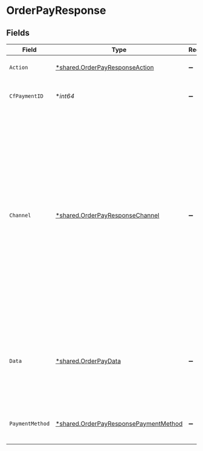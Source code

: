 # OrderPayResponse


## Fields

| Field                                                                                                                                                                                                                                                                                                         | Type                                                                                                                                                                                                                                                                                                          | Required                                                                                                                                                                                                                                                                                                      | Description                                                                                                                                                                                                                                                                                                   | Example                                                                                                                                                                                                                                                                                                       |
| ------------------------------------------------------------------------------------------------------------------------------------------------------------------------------------------------------------------------------------------------------------------------------------------------------------- | ------------------------------------------------------------------------------------------------------------------------------------------------------------------------------------------------------------------------------------------------------------------------------------------------------------- | ------------------------------------------------------------------------------------------------------------------------------------------------------------------------------------------------------------------------------------------------------------------------------------------------------------- | ------------------------------------------------------------------------------------------------------------------------------------------------------------------------------------------------------------------------------------------------------------------------------------------------------------- | ------------------------------------------------------------------------------------------------------------------------------------------------------------------------------------------------------------------------------------------------------------------------------------------------------------- |
| `Action`                                                                                                                                                                                                                                                                                                      | [*shared.OrderPayResponseAction](../../../pkg/models/shared/orderpayresponseaction.md)                                                                                                                                                                                                                        | :heavy_minus_sign:                                                                                                                                                                                                                                                                                            | One of ["link", "custom", "form"]                                                                                                                                                                                                                                                                             |                                                                                                                                                                                                                                                                                                               |
| `CfPaymentID`                                                                                                                                                                                                                                                                                                 | **int64*                                                                                                                                                                                                                                                                                                      | :heavy_minus_sign:                                                                                                                                                                                                                                                                                            | Payment identifier created by Cashfree                                                                                                                                                                                                                                                                        |                                                                                                                                                                                                                                                                                                               |
| `Channel`                                                                                                                                                                                                                                                                                                     | [*shared.OrderPayResponseChannel](../../../pkg/models/shared/orderpayresponsechannel.md)                                                                                                                                                                                                                      | :heavy_minus_sign:                                                                                                                                                                                                                                                                                            | One of ["link", "collect", "qrcode"]. In an older version we used to support different channels like 'gpay', 'phonepe' etc. However, we now support only the following channels - link, collect and qrcode. To process payments using gpay, you will have to provide channel as 'link' and provider as 'gpay' |                                                                                                                                                                                                                                                                                                               |
| `Data`                                                                                                                                                                                                                                                                                                        | [*shared.OrderPayData](../../../pkg/models/shared/orderpaydata.md)                                                                                                                                                                                                                                            | :heavy_minus_sign:                                                                                                                                                                                                                                                                                            | N/A                                                                                                                                                                                                                                                                                                           | {<br/>"url": "https://hdfcbank.com/sendTo/897?q",<br/>"payload": {<br/>"MD": 89811231231,<br/>"PaReq": "89123l1j2l3j1ljkkl="<br/>},<br/>"content_type": "application/x-www-form-encoded",<br/>"method": "post"<br/>}                                                                                          |
| `PaymentMethod`                                                                                                                                                                                                                                                                                               | [*shared.OrderPayResponsePaymentMethod](../../../pkg/models/shared/orderpayresponsepaymentmethod.md)                                                                                                                                                                                                          | :heavy_minus_sign:                                                                                                                                                                                                                                                                                            | One of ["upi", "netbanking", "card", "app", "cardless_emi", "paylater"]                                                                                                                                                                                                                                       |                                                                                                                                                                                                                                                                                                               |